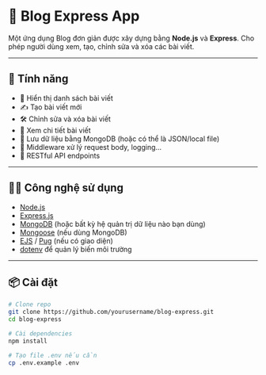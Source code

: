# 📝 Blog Express App

Một ứng dụng Blog đơn giản được xây dựng bằng **Node.js** và **Express**. Cho phép người dùng xem, tạo, chỉnh sửa và xóa các bài viết.

---

## 🚀 Tính năng

- 📰 Hiển thị danh sách bài viết
- ✍️ Tạo bài viết mới
- 🛠 Chỉnh sửa và xóa bài viết
- 🔎 Xem chi tiết bài viết
- 💾 Lưu dữ liệu bằng MongoDB (hoặc có thể là JSON/local file)
- 🧰 Middleware xử lý request body, logging...
- 📁 RESTful API endpoints

---

## 🧑‍💻 Công nghệ sử dụng

- [Node.js](https://nodejs.org/)
- [Express.js](https://expressjs.com/)
- [MongoDB](https://www.mongodb.com/) (hoặc bất kỳ hệ quản trị dữ liệu nào bạn dùng)
- [Mongoose](https://mongoosejs.com/) (nếu dùng MongoDB)
- [EJS](https://ejs.co/) / [Pug](https://pugjs.org/) (nếu có giao diện)
- [dotenv](https://www.npmjs.com/package/dotenv) để quản lý biến môi trường

---

## 📦 Cài đặt

```bash
# Clone repo
git clone https://github.com/yourusername/blog-express.git
cd blog-express

# Cài dependencies
npm install

# Tạo file .env nếu cần
cp .env.example .env
